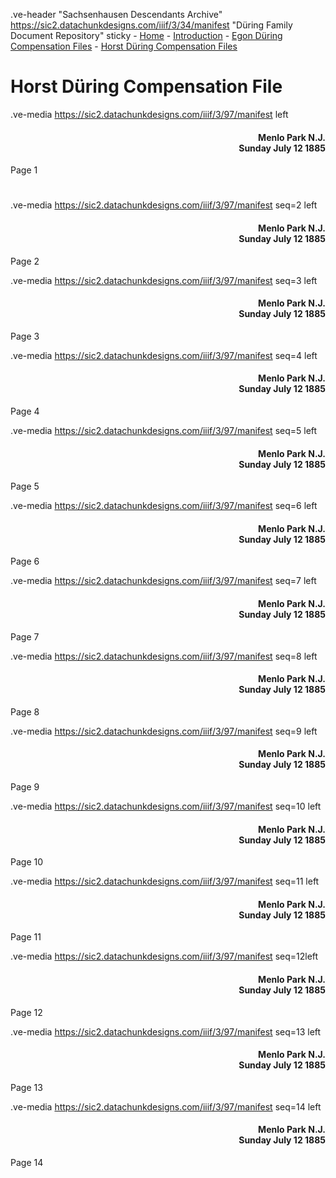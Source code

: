 .ve-header "Sachsenhausen Descendants Archive" https://sic2.datachunkdesigns.com/iiif/3/34/manifest "Düring Family Document Repository" sticky
    - [Home](/)
    - [Introduction](/introduction)
    - [Egon Düring Compensation Files](/egon-during-compensation)
    - [Horst Düring Compensation Files](/horst-during-compensation)
    
# Horst Düring Compensation File

.ve-media https://sic2.datachunkdesigns.com/iiif/3/97/manifest left

<div style="text-align: right"><h4>Menlo Park N.J.<br>Sunday July 12 1885</h4></div>

Page 1

# 

.ve-media https://sic2.datachunkdesigns.com/iiif/3/97/manifest seq=2 left

<div style="text-align: right"><h4>Menlo Park N.J.<br>Sunday July 12 1885</h4></div>

Page 2

.ve-media https://sic2.datachunkdesigns.com/iiif/3/97/manifest seq=3 left

<div style="text-align: right"><h4>Menlo Park N.J.<br>Sunday July 12 1885</h4></div>

Page 3

.ve-media https://sic2.datachunkdesigns.com/iiif/3/97/manifest seq=4 left

<div style="text-align: right"><h4>Menlo Park N.J.<br>Sunday July 12 1885</h4></div>

Page 4

.ve-media https://sic2.datachunkdesigns.com/iiif/3/97/manifest seq=5 left

<div style="text-align: right"><h4>Menlo Park N.J.<br>Sunday July 12 1885</h4></div>

Page 5

.ve-media https://sic2.datachunkdesigns.com/iiif/3/97/manifest seq=6 left

<div style="text-align: right"><h4>Menlo Park N.J.<br>Sunday July 12 1885</h4></div>

Page 6

.ve-media https://sic2.datachunkdesigns.com/iiif/3/97/manifest seq=7 left

<div style="text-align: right"><h4>Menlo Park N.J.<br>Sunday July 12 1885</h4></div>

Page 7

.ve-media https://sic2.datachunkdesigns.com/iiif/3/97/manifest seq=8 left

<div style="text-align: right"><h4>Menlo Park N.J.<br>Sunday July 12 1885</h4></div>

Page 8

.ve-media https://sic2.datachunkdesigns.com/iiif/3/97/manifest seq=9 left

<div style="text-align: right"><h4>Menlo Park N.J.<br>Sunday July 12 1885</h4></div>

Page 9

.ve-media https://sic2.datachunkdesigns.com/iiif/3/97/manifest seq=10 left

<div style="text-align: right"><h4>Menlo Park N.J.<br>Sunday July 12 1885</h4></div>

Page 10

.ve-media https://sic2.datachunkdesigns.com/iiif/3/97/manifest seq=11 left

<div style="text-align: right"><h4>Menlo Park N.J.<br>Sunday July 12 1885</h4></div>

Page 11

.ve-media https://sic2.datachunkdesigns.com/iiif/3/97/manifest seq=12left

<div style="text-align: right"><h4>Menlo Park N.J.<br>Sunday July 12 1885</h4></div>

Page 12

.ve-media https://sic2.datachunkdesigns.com/iiif/3/97/manifest seq=13 left

<div style="text-align: right"><h4>Menlo Park N.J.<br>Sunday July 12 1885</h4></div>

Page 13

.ve-media https://sic2.datachunkdesigns.com/iiif/3/97/manifest seq=14 left

<div style="text-align: right"><h4>Menlo Park N.J.<br>Sunday July 12 1885</h4></div>

Page 14
